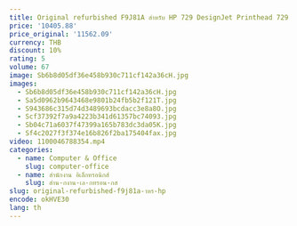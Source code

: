 ```yaml
---
title: Original refurbished F9J81A สําหรับ HP 729 DesignJet Printhead 729 HP729 หัวพิมพ์สําหรับ HP DesignJet T730 T830 เครื่องพิมพ์หัว
price: '10405.88'
price_original: '11562.09'
currency: THB
discount: 10%
rating: 5
volume: 67
image: Sb6b8d05df36e458b930c711cf142a36cH.jpg
images:
  - Sb6b8d05df36e458b930c711cf142a36cH.jpg
  - Sa5d0962b9643468e9801b24fb5b2f121T.jpg
  - S943686c315d74d3489693bcdacc3e8a8O.jpg
  - Scf37392f7a9a4223b341d61357bc74093.jpg
  - Sb04c71a6037f47399a165b783dc3da05K.jpg
  - Sf4c2027f3f374e16b826f2ba175404fax.jpg
video: 1100046788354.mp4
categories:
  - name: Computer & Office
    slug: computer-office
  - name: สำนักงาน อิเล็กทรอนิกส์
    slug: สำน-กงาน-เล-กทรอน-กส
slug: original-refurbished-f9j81a-าหร-hp
encode: okHVE30
lang: th
---
```

  